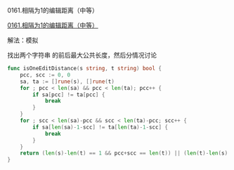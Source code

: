 0161.相隔为1的编辑距离（中等）

[0161.相隔为1的编辑距离（中等）](https://leetcode.cn/problems/one-edit-distance/)



解法：模拟



找出两个字符串 的前后最大公共长度，然后分情况讨论



```go
func isOneEditDistance(s string, t string) bool {
	pcc, scc := 0, 0
	sa, ta := []rune(s), []rune(t)
	for ; pcc < len(sa) && pcc < len(ta); pcc++ {
		if sa[pcc] != ta[pcc] {
			break
		}
	}
	for ; scc < len(sa)-pcc && scc < len(ta)-pcc; scc++ {
		if sa[len(sa)-1-scc] != ta[len(ta)-1-scc] {
			break
		}
	}
	return (len(s)-len(t) == 1 && pcc+scc == len(t)) || (len(t)-len(s) == 1 && pcc+scc == len(s)) || (len(s) == len(t) && pcc+scc == len(s)-1)
}
```
